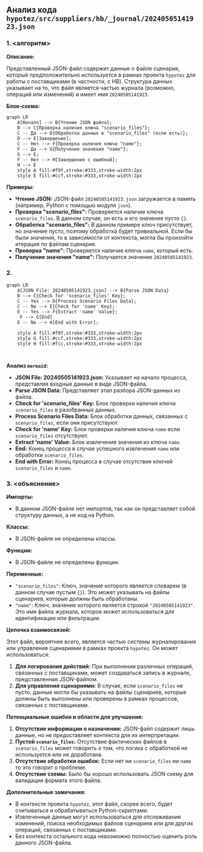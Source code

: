 ## Анализ кода `hypotez/src/suppliers/hb/_journal/20240505141923.json`

### 1. <алгоритм>

**Описание:**

Представленный JSON-файл содержит данные о файле сценария, который предположительно используется в рамках проекта `hypotez` для работы с поставщиками (в частности, с HB). Структура данных указывает на то, что файл является частью журнала (возможно, операций или изменений) и имеет имя `20240505141923`.

**Блок-схема:**

```mermaid
graph LR
    A[Начало] --> B{Чтение JSON файла};
    B --> C{Проверка наличия ключа "scenario_files"};
    C -- Да --> D{Обработка данных в "scenario_files" (если есть)};
    D --> E[Завершение];
    C -- Нет --> F{Проверка наличия ключа "name"};
    F -- Да --> G{Получение значения "name"};
    G --> E;
    F -- Нет --> H[Завершение с ошибкой];
    H --> E
    style A fill:#f9f,stroke:#333,stroke-width:2px
    style E fill:#ccf,stroke:#333,stroke-width:2px
```

**Примеры:**

- **Чтение JSON:** JSON-файл `20240505141923.json` загружается в память (например, Python с помощью модуля `json`).
- **Проверка "scenario_files":** Проверяется наличие ключа `scenario_files`. В данном случае, он есть и его значение пусто `{}`.
- **Обработка "scenario_files":** В данном примере ключ присутствует, но значение пусто, поэтому обработка будет тривиальной. Если бы были значения, то в зависимости от контекста, могла бы произойти итерация по файлам сценария.
- **Проверка "name":** Проверяется наличие ключа `name`, который есть.
- **Получение значения "name":** Получается значение `20240505141923`.

### 2. <mermaid>

```mermaid
graph LR
    A[JSON File: 20240505141923.json] --> B{Parse JSON Data}
    B --> C{Check for 'scenario_files' Key};
    C -- Yes --> D{Process Scenario Files Data};
    C -- No --> E{Check for 'name' Key};
    E -- Yes --> F{Extract 'name' Value};
     F --> G[End]
    E -- No --> H[End with Error];

    style A fill:#f9f,stroke:#333,stroke-width:2px
    style G fill:#ccf,stroke:#333,stroke-width:2px
    style H fill:#fcc,stroke:#333,stroke-width:2px

    
```

**Анализ `mermaid`:**

- **JSON File: 20240505141923.json:** Указывает на начало процесса, представляя входные данные в виде JSON-файла.
- **Parse JSON Data:** Представляет этап разбора JSON-данных из файла.
- **Check for 'scenario_files' Key:** Блок проверки наличия ключа `scenario_files` в разобранных данных.
- **Process Scenario Files Data:** Блок обработки данных, связанных с `scenario_files`, если они присутствуют.
- **Check for 'name' Key:**  Блок проверки наличия ключа `name` если `scenario_files` отсутствуют.
- **Extract 'name' Value:** Блок извлечения значения из ключа `name`.
- **End:** Конец процесса в случае успешного извлечения `name` или обработки `scenario_files`.
- **End with Error:** Конец процесса в случае отсутствия ключей `scenario_files` и `name`.

### 3. <объяснение>

**Импорты:**

- В данном JSON-файле нет импортов, так как он представляет собой структуру данных, а не код на Python.

**Классы:**

- В JSON-файле не определены классы.

**Функции:**

- В JSON-файле не определены функции.

**Переменные:**

- `"scenario_files"`: Ключ, значение которого является словарем (в данном случае пустым `{}`). Это может указывать на файлы сценариев, которые должны быть обработаны.
- `"name"`: Ключ, значение которого является строкой `"20240505141923"`. Это имя файла журнала, которое может использоваться для идентификации или фильтрации.

**Цепочка взаимосвязей:**

Этот файл, вероятнее всего, является частью системы журналирования или управления сценариями в рамках проекта `hypotez`. Он может использоваться:

1.  **Для логирования действий:** При выполнении различных операций, связанных с поставщиками, может создаваться запись в журнале, представленная JSON-файлом.
2.  **Для управления сценариями:** В случае, если  `scenario_files` не пусто, данные могли бы указывать на файлы сценариев, которые должны быть выполнены или проверены в рамках процессов, связанных с поставщиками.

**Потенциальные ошибки и области для улучшения:**

1.  **Отсутствие информации о назначении:** JSON-файл содержит лишь данные, но не предоставляет контекста для их интерпретации.
2.  **Пустой `scenario_files`:** Отсутствие фактических файлов в `scenario_files` может говорить о том, что логика с обработкой не используется или не доработана.
3.  **Отсутствие обработки ошибок:** Если нет ни `scenario_files` ни `name` то это говорит о проблеме.
4.  **Отсутствие схемы:** Было бы хорошо использовать JSON схему для валидации формата этого файла.

**Дополнительные замечания:**

- В контексте проекта `hypotez`, этот файл, скорее всего, будет считываться и обрабатываться Python-скриптами.
- Извлеченные данные могут использоваться для отслеживания изменений, поиска необходимых файлов сценариев или для других операций, связанных с поставщиками.
- Без контекста остального кода невозможно полностью оценить роль данного JSON-файла.